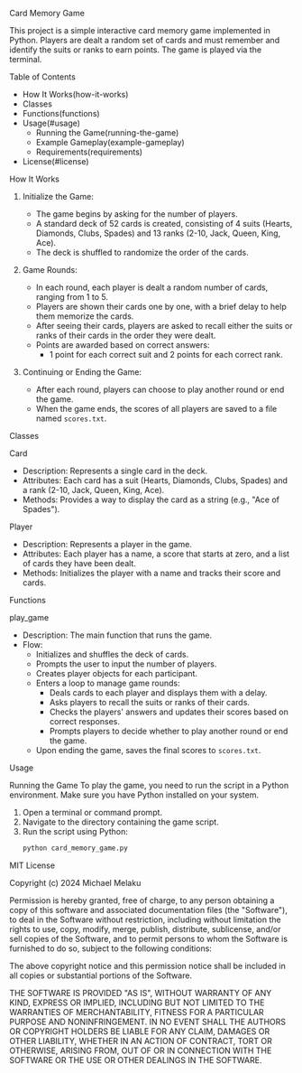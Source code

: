Card Memory Game

This project is a simple interactive card memory game implemented in Python. Players are dealt a random set of cards and must remember and identify the suits or ranks to earn points. The game is played via the terminal.

Table of Contents
- How It Works(how-it-works)
- Classes
- Functions(functions)
- Usage(#usage)
  - Running the Game(running-the-game)
  - Example Gameplay(example-gameplay)
  - Requirements(requirements)
- License(#license)

How It Works

1. Initialize the Game:
   - The game begins by asking for the number of players.
   - A standard deck of 52 cards is created, consisting of 4 suits (Hearts, Diamonds, Clubs, Spades) and 13 ranks (2-10, Jack, Queen, King, Ace).
   - The deck is shuffled to randomize the order of the cards.

2. Game Rounds:
   - In each round, each player is dealt a random number of cards, ranging from 1 to 5.
   - Players are shown their cards one by one, with a brief delay to help them memorize the cards.
   - After seeing their cards, players are asked to recall either the suits or ranks of their cards in the order they were dealt.
   - Points are awarded based on correct answers:
     - 1 point for each correct suit and 2 points for each correct rank.

3. Continuing or Ending the Game:
   - After each round, players can choose to play another round or end the game.
   - When the game ends, the scores of all players are saved to a file named `scores.txt`.

Classes

Card
- Description: Represents a single card in the deck.
- Attributes: Each card has a suit (Hearts, Diamonds, Clubs, Spades) and a rank (2-10, Jack, Queen, King, Ace).
- Methods: Provides a way to display the card as a string (e.g., "Ace of Spades").

Player
- Description: Represents a player in the game.
- Attributes: Each player has a name, a score that starts at zero, and a list of cards they have been dealt.
- Methods: Initializes the player with a name and tracks their score and cards.

Functions

play_game
- Description: The main function that runs the game.
- Flow:
  - Initializes and shuffles the deck of cards.
  - Prompts the user to input the number of players.
  - Creates player objects for each participant.
  - Enters a loop to manage game rounds:
    - Deals cards to each player and displays them with a delay.
    - Asks players to recall the suits or ranks of their cards.
    - Checks the players' answers and updates their scores based on correct responses.
    - Prompts players to decide whether to play another round or end the game.
  - Upon ending the game, saves the final scores to `scores.txt`.

Usage

Running the Game
To play the game, you need to run the script in a Python environment. Make sure you have Python installed on your system.

1. Open a terminal or command prompt.
2. Navigate to the directory containing the game script.
3. Run the script using Python:
   ```sh
   python card_memory_game.py

MIT License

Copyright (c) 2024 Michael Melaku

Permission is hereby granted, free of charge, to any person obtaining a copy of this software and associated documentation files (the "Software"), to deal in the Software without restriction, including without limitation the rights to use, copy, modify, merge, publish, distribute, sublicense, and/or sell copies of the Software, and to permit persons to whom the Software is furnished to do so, subject to the following conditions:

The above copyright notice and this permission notice shall be included in all copies or substantial portions of the Software.

THE SOFTWARE IS PROVIDED "AS IS", WITHOUT WARRANTY OF ANY KIND, EXPRESS OR IMPLIED, INCLUDING BUT NOT LIMITED TO THE WARRANTIES OF MERCHANTABILITY, FITNESS FOR A PARTICULAR PURPOSE AND NONINFRINGEMENT. IN NO EVENT SHALL THE AUTHORS OR COPYRIGHT HOLDERS BE LIABLE FOR ANY CLAIM, DAMAGES OR OTHER LIABILITY, WHETHER IN AN ACTION OF CONTRACT, TORT OR OTHERWISE, ARISING FROM, OUT OF OR IN CONNECTION WITH THE SOFTWARE OR THE USE OR OTHER DEALINGS IN THE SOFTWARE.
